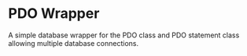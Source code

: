 PDO Wrapper
=====

A simple database wrapper for the PDO class and PDO statement class allowing multiple database connections.

